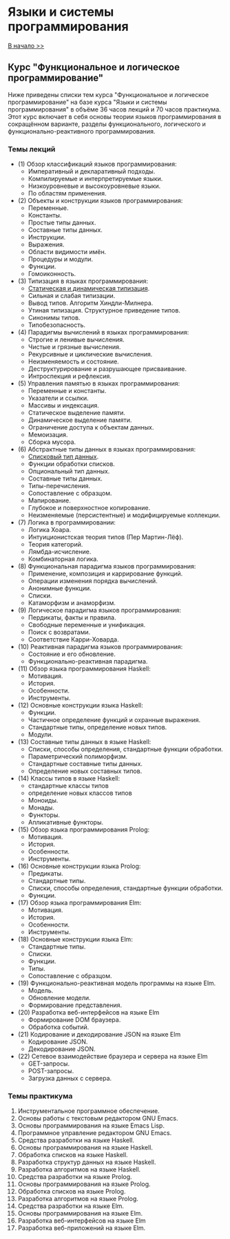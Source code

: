 # Языки и системы программирования

[В начало >>](README.md)

## Курс "Функциональное и логическое программирование"

Ниже приведены списки тем курса "Функциональное и логическое программирование" на базе курса "Языки и системы программирования" в объёме 36 часов лекций и 70 часов практикума. Этот курс включает в себя основы теории языков программирования в сокращённом варианте, разделы функционального, логического и функционально-реактивного
программирования.

### Темы лекций

* (1) Обзор классификаций языков программирования:
  * Императивный и декларативный подходы.
  * Компилируемые и интерпретируемые языки.
  * Низкоуровневые и высокоуровневые языки.
  * По областям применения.
* (2) Объекты и конструкции языков программирования:
  * Переменные.
  * Константы.
  * Простые типы данных.
  * Составные типы данных.
  * Инструкции.
  * Выражения.
  * Области видимости имён.
  * Процедуры и модули.
  * Функции.
  * Гомоиконность.
* (3) Типизация в языках программирования:
  * [Статическая и динамическая типизация](static_and_dynamic_typing.md).
  * Сильная и слабая типизации.
  * Вывод типов. Алгоритм Хиндли-Милнера.
  * Утиная типизация. Структурное приведение типов.
  * Синонимы типов.
  * Типобезопасность.
* (4) Парадигмы вычислений в языках программирования:
  * Строгие и ленивые вычисления.
  * Чистые и грязные вычисления.
  * Рекурсивные и циклические вычисления.
  * Неизменяемость и состояние.
  * Деструктурирование и разрушающее присваивание.
  * Интроспекция и рефлексия.
* (5) Управления памятью в языках программирования:
  * Переменные и константы.
  * Указатели и ссылки.
  * Массивы и индексация.
  * Статическое выделение памяти.
  * Динамическое выделение памяти.
  * Ограничение доступа к объектам данных.
  * Мемоизация.
  * Сборка мусора.
* (6) Абстрактные типы данных в языках программирования:
  * [Списковый тип данных](list-data-type.md).
  * Функции обработки списков.
  * Опциональный тип данных.
  * Составные типы данных.
  * Типы-перечисления.
  * Сопоставление с образцом.
  * Мапирование.
  * Глубокое и поверхностное копирование.
  * Неизменяемые (персистентные) и модифицируемые коллекции.
* (7) Логика в программировании:
  * Логика Хоара.
  * Интуиционистская теория типов (Пер Мартин-Лёф).
  * Теория категорий.
  * Лямбда-исчисление.
  * Комбинаторная логика.
* (8) Функциональная парадигма языков программирования:
  * Применение, композиция и каррирование функций.
  * Операции изменения порядка вычислений.
  * Анонимные функции.
  * Списки.
  * Катаморфизм и анаморфизм.
* (9) Логическое парадигма языков программирования:
  * Пердикаты, факты и правила.
  * Свободные переменные и унификация.
  * Поиск с возвратами.
  * Соответствие Карри-Ховарда.
* (10) Реактивная парадигма языков программирования:
  * Состояние и его обновление.
  * Функционально-реактивная парадигма.
* (11) Обзор языка программирования Haskell:
  * Мотивация.
  * История.
  * Особенности.
  * Инструменты.
* (12) Основные конструкции языка Haskell:
  * Функции.
  * Частичное определение функций и охранные выражения.
  * Стандартные типы, определение новых типов.
  * Модули.
* (13) Составные типы данных в языке Haskell:
  * Списки, способы определения, стандартные функции обработки.
  * Параметрический полиморфизм.
  * Стандартные составные типы данных.
  * Определение новых составных типов.
* (14) Классы типов в языке Haskell:
  * стандартные классы типов
  * определение новых классов типов
  * Моноиды.
  * Монады.
  * Функторы.
  * Апликативные функторы.
* (15) Обзор языка программирования Prolog:
  * Мотивация.
  * История.
  * Особенности.
  * Инструменты.
* (16) Основные конструкции языка Prolog:
  * Предикаты.
  * Стандартные типы.
  * Списки, способы определения, стандартные функции обработки.
  * Функции.
* (17) Обзор языка программирования Elm:
  * Мотивация.
  * История.
  * Особенности.
  * Инструменты.
* (18) Основные конструкции языка Elm:
  * Стандартные типы.
  * Списки.
  * Функции.
  * Типы.
  * Сопоставление с образцом.
* (19) Функционально-реактивная модель программы на языке Elm.
  * Модель.
  * Обновление модели.
  * Формирование представления.
* (20) Разработка веб-интерфейсов на языке Elm
  * Формирование DOM браузера.
  * Обработка событий.
* (21) Кодирование и декодирование JSON на языке Elm
  * Кодирование JSON.
  * Декодирование JSON.
* (22) Сетевое взаимодействие браузера и сервера на языке Elm
  * GET-запросы.
  * POST-запросы.
  * Загрузка данных с сервера.

### Темы практикума

1. Инструментальное программное обеспечение.
2. Основы работы с текстовым редактором GNU Emacs.
3. Основы программирования на языке Emacs Lisp.
4. Программное управление редактором GNU Emacs.
5. Средства разработки на языке Haskell.
6. Основы программирования на языке Haskell.
7. Обработка списков на языке Haskell.
8. Разработка структур данных на языке Haskell.
9. Разработка алгоритмов на языке Haskell.
10. Средства разработки на языке Prolog.
11. Основы программирования на языке Prolog.
12. Обработка списков на языке Prolog.
13. Разработка алгоритмов на языке Prolog.
14. Средства разработки на языке Elm.
15. Основы программирования на языке Elm.
16. Разработка веб-интерфейсов на языке Elm
17. Разработка веб-приложений на языке Elm.
